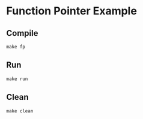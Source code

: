 # Function Pointer Example

## Compile

```
make fp
```

## Run

```
make run
```

## Clean

```
make clean
```

